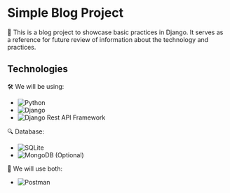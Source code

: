 # Simple Blog Project

🚀 This is a blog project to showcase basic practices in Django. It serves as a reference for future review of information about the technology and practices.

## Technologies

🛠️ We will be using:

- ![Python](https://img.shields.io/badge/Python%20-%2314354C.svg?style=for-the-badge&logo=python&logoColor=white)
- ![Django](https://img.shields.io/badge/Django-092E20?style=for-the-badge&logo=django&logoColor=green)
- ![Django Rest API Framework](https://img.shields.io/badge/django%20rest-ff1709?style=for-the-badge&logo=django&logoColor=white)

🔍 Database:

- ![SQLite](https://img.shields.io/badge/SQLite-07405E?style=for-the-badge&logo=sqlite&logoColor=white)
- ![MongoDB](https://img.shields.io/badge/MongoDB-4EA94B?style=for-the-badge&logo=mongodb&logoColor=white) (Optional)

🧪 We will use both:

- ![Postman](https://img.shields.io/badge/Postman-FF6C37?style=for-the-badge&logo=Postman&logoColor=white)
